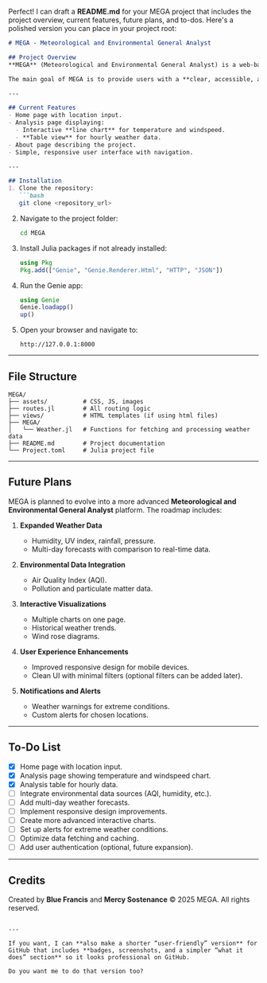 Perfect! I can draft a **README.md** for your MEGA project that includes the project overview, current features, future plans, and to-dos. Here's a polished version you can place in your project root:

````markdown
# MEGA - Meteorological and Environmental General Analyst

## Project Overview
**MEGA** (Meteorological and Environmental General Analyst) is a web-based application designed to fetch, analyze, and visualize **weather and environmental data** for a given location. The platform allows users to view **hourly temperature and windspeed trends** through interactive charts and tables.

The main goal of MEGA is to provide users with a **clear, accessible, and visual way** to understand local weather patterns and environmental conditions.

---

## Current Features
- Home page with location input.
- Analysis page displaying:
  - Interactive **line chart** for temperature and windspeed.
  - **Table view** for hourly weather data.
- About page describing the project.
- Simple, responsive user interface with navigation.

---

## Installation
1. Clone the repository:
   ```bash
   git clone <repository_url>
````

2. Navigate to the project folder:

   ```bash
   cd MEGA
   ```
3. Install Julia packages if not already installed:

   ```julia
   using Pkg
   Pkg.add(["Genie", "Genie.Renderer.Html", "HTTP", "JSON"])
   ```
4. Run the Genie app:

   ```julia
   using Genie
   Genie.loadapp()
   up()
   ```
5. Open your browser and navigate to:

   ```
   http://127.0.0.1:8000
   ```

---

## File Structure

```
MEGA/
├── assets/          # CSS, JS, images
├── routes.jl        # All routing logic
├── views/           # HTML templates (if using html files)
├── MEGA/
│   └── Weather.jl   # Functions for fetching and processing weather data
├── README.md        # Project documentation
└── Project.toml     # Julia project file
```

---

## Future Plans

MEGA is planned to evolve into a more advanced **Meteorological and Environmental General Analyst** platform. The roadmap includes:

1. **Expanded Weather Data**

   * Humidity, UV index, rainfall, pressure.
   * Multi-day forecasts with comparison to real-time data.

2. **Environmental Data Integration**

   * Air Quality Index (AQI).
   * Pollution and particulate matter data.

3. **Interactive Visualizations**

   * Multiple charts on one page.
   * Historical weather trends.
   * Wind rose diagrams.

4. **User Experience Enhancements**

   * Improved responsive design for mobile devices.
   * Clean UI with minimal filters (optional filters can be added later).

5. **Notifications and Alerts**

   * Weather warnings for extreme conditions.
   * Custom alerts for chosen locations.

---

## To-Do List

* [x] Home page with location input.
* [x] Analysis page showing temperature and windspeed chart.
* [x] Analysis table for hourly data.
* [ ] Integrate environmental data sources (AQI, humidity, etc.).
* [ ] Add multi-day weather forecasts.
* [ ] Implement responsive design improvements.
* [ ] Create more advanced interactive charts.
* [ ] Set up alerts for extreme weather conditions.
* [ ] Optimize data fetching and caching.
* [ ] Add user authentication (optional, future expansion).

---

## Credits

Created by **Blue Francis** and **Mercy Sostenance**
© 2025 MEGA. All rights reserved.

```

---

If you want, I can **also make a shorter “user-friendly” version** for GitHub that includes **badges, screenshots, and a simpler “what it does” section** so it looks professional on GitHub.  

Do you want me to do that version too?
```
